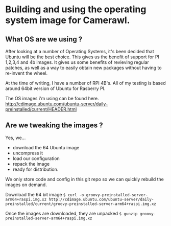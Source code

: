 # Building and using the operating system image for Camerawl.
## What OS are we using ?
After looking at a number of Operating Systems, it's been decided that Ubuntu will be the best choice. This gives us the benefit of support for PI 1,2,3,4 and 4b images. It gives us some benefits of revieving regular patches, as well as a way to easily obtain new packages without having to re-invent the wheel.

At the time of writing, I have a number of RPI 4B's. All of my testing is based around 64bit version of Ubuntu for Rasberry PI.

The OS images i'm using can be found here.
http://cdimage.ubuntu.com/ubuntu-server/daily-preinstalled/current/HEADER.html

## Are we tweaking the images ?
Yes, we...

* download the 64 Ubuntu image
* uncompress it
* load our configuration
* repack the image
* ready for distribution.

We only store code and config in this git repo so we can quickly rebuild the images on demand.

Download the 64 bit image
`$ curl -o groovy-preinstalled-server-arm64+raspi.img.xz http://cdimage.ubuntu.com/ubuntu-server/daily-preinstalled/current/groovy-preinstalled-server-arm64+raspi.img.xz`

Once the images are downloaded, they are unpacked
`$ gunzip groovy-preinstalled-server-arm64+raspi.img.xz`

